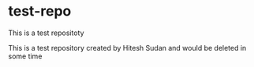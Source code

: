 # test-repo

This is a test repositoty

This is a test repository created by Hitesh Sudan and would be deleted in some time
